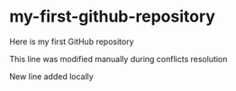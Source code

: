 # my-first-github-repository

Here is my first GitHub repository

This line was modified manually during conflicts resolution

New line added locally
